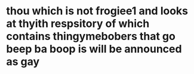 # thou which is not frogiee1 and looks at thyith respsitory of which contains thingymebobers that go beep ba boop is will be announced as gay
